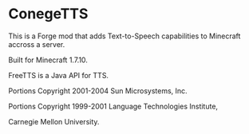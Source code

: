 # ConegeTTS
This is a Forge mod that adds Text-to-Speech capabilities to Minecraft accross a server.

Built for Minecraft 1.7.10.



FreeTTS is a Java API for TTS. 

Portions Copyright 2001-2004 Sun Microsystems, Inc.  

Portions Copyright 1999-2001 Language Technologies Institute,

Carnegie Mellon University.  
